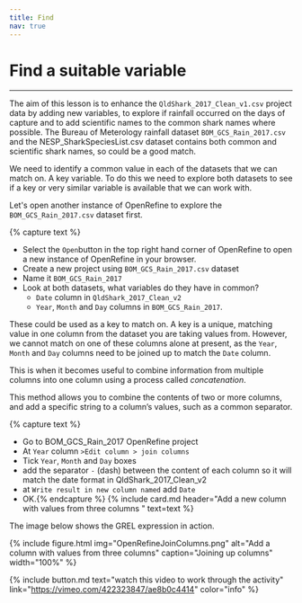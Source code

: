 ```yaml
---
title: Find
nav: true
---
```

# Find a suitable variable

--------

The aim of this lesson is to enhance the  `QldShark_2017_Clean_v1.csv` project data by adding new variables, to explore if rainfall occurred on the days of capture and to add scientific names to the common shark names where possible. The Bureau of Meterology rainfall dataset `BOM_GCS_Rain_2017.csv` and the NESP_SharkSpeciesList.csv dataset contains both common and scientific shark names, so could be a good match.

We need to identify a common value in each of the datasets that we can match on.  A key variable.  To do this we need to explore both datasets to see if a key or very similar variable is available that we can work with. 

Let's open another instance of OpenRefine to explore the  `BOM_GCS_Rain_2017.csv` dataset first.  

{% capture text %}
- Select the `Open`button in the top right hand corner of OpenRefine to open a new instance of OpenRefine in your browser.  
- Create a new project using  `BOM_GCS_Rain_2017.csv`  dataset
- Name it  `BOM_GCS_Rain_2017`
- Look at both datasets, what variables do they have in common?
  - `Date` column in  `QldShark_2017_Clean_v2`
  - `Year`, `Month` and `Day` columns in  `BOM_GCS_Rain_2017`.
 
These could be used as a key to match on.  A key is a unique, matching value in one column from the dataset you are taking values from.  However, we cannot match on one of these columns alone at present, as the `Year`, `Month` and `Day` columns need to be joined up to match the `Date` column.

This is when it becomes useful to combine information from multiple columns into one column using a process called *concatenation*. 

This method allows you to combine the contents of two or more columns, and add a specific string to a column’s values, such as a common separator.

{% capture text %}
- Go to BOM_GCS_Rain_2017 OpenRefine project
- At  `Year`  column  `>Edit column > join columns`
- Tick `Year`, `Month` and `Day` boxes
- add the separator `-` (dash) between the content of each column so it will match the date format in QldShark_2017_Clean_v2
- at `Write result in new column named` add `Date`
- OK.{% endcapture %} 
{% include card.md header="Add a new column with values from three columns " text=text %}

The image below shows the GREL expression in action. 

{% include figure.html img="OpenRefineJoinColumns.png" alt="Add a column with values from three columns" caption="Joining up columns" width="100%" %}

{% include button.md text="watch this video to work through the activity" link="https://vimeo.com/422323847/ae8b0c4414" color="info" %}
